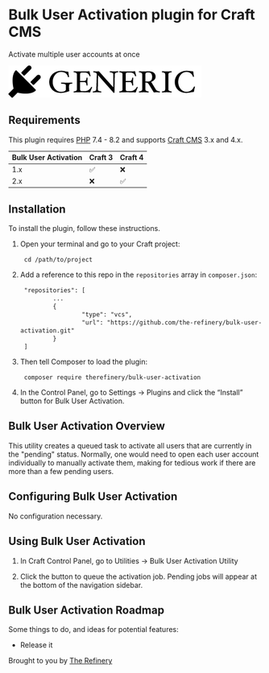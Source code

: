 # Bulk User Activation plugin for Craft CMS

Activate multiple user accounts at once

![Screenshot](resources/img/plugin-logo.png)

## Requirements

This plugin requires [PHP](https://www.php.net/) 7.4 - 8.2 and supports [Craft CMS](https://www.craftcms.com/) 3.x and 4.x.

| Bulk User Activation  | Craft 3            | Craft 4            |
|----------|--------------------|--------------------|
| 1.x      | :white_check_mark: | :x:                |
| 2.x      | :x:                | :white_check_mark: |


## Installation

To install the plugin, follow these instructions.

1. Open your terminal and go to your Craft project:

        cd /path/to/project

2. Add a reference to this repo in the `repositories` array in `composer.json`:

        "repositories": [
                ...
                {
                        "type": "vcs",
                        "url": "https://github.com/the-refinery/bulk-user-activation.git"
                }
        ]

3. Then tell Composer to load the plugin:

        composer require therefinery/bulk-user-activation

4. In the Control Panel, go to Settings → Plugins and click the “Install” button for Bulk User Activation.

## Bulk User Activation Overview

This utility creates a queued task to activate all users that are currently in the "pending" status. Normally, one would need to open each user account individually to manually activate them, making for tedious work if there are more than a few pending users.

## Configuring Bulk User Activation

No configuration necessary.

## Using Bulk User Activation

1. In Craft Control Panel, go to Utilities → Bulk User Activation Utility

2. Click the button to queue the activation job. Pending jobs will appear at the bottom of the navigation sidebar.

## Bulk User Activation Roadmap

Some things to do, and ideas for potential features:

* Release it

Brought to you by [The Refinery](https://the-refinery.io)
